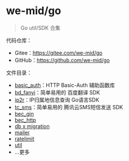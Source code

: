# we-mid/go

> Go util/SDK 合集

代码仓库：

- Gitee：https://gitee.com/we-mid/go
- GitHub：https://github.com/we-mid/go

文件目录：

- [basic_auth](./basic_auth/README.md)：HTTP Basic-Auth 辅助函数库
- [bd_fanyi](./bd_fanyi/README.md)：简单易用的 百度翻译 SDK
- [ip2r](./ip2r/README.md)：IP归属地信息查询 Go语言SDK
- [tc_sms](./tc_sms/README.md)：简单易用的 腾讯云SMS短信发送 SDK
- [bec_gin](./bec_gin)
- [bec_http](./bec_http)
- [db x migration](./db)
- [mailer](./mailer)
- [ratelimit](./ratelimit)
- [util](./util)
- ...更多
